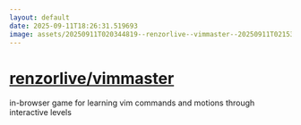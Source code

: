 ```yaml
---
layout: default
date: 2025-09-11T18:26:31.519693
image: assets/20250911T020344819--renzorlive--vimmaster--20250911T021531091--cropped.png
---
```


# [renzorlive/vimmaster](https://github.com/renzorlive/vimmaster)

in-browser game for learning vim commands and motions through interactive levels
